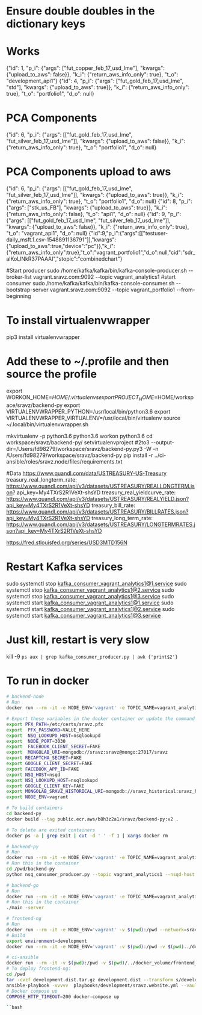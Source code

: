 # Ensure double doubles in the dictionary keys
# Works
{"id": 1, "p_i": {"args": ["fut_copper_feb_17_usd_lme"], "kwargs": {"upload_to_aws": false}}, "k_i": {"return_aws_info_only": true}, "t_o": "development_api1"}
{"id": 4, "p_i": {"args": ["fut_gold_feb_17_usd_lme", "std"], "kwargs": {"upload_to_aws": true}}, "k_i": {"return_aws_info_only": true}, "t_o": "portfolio1", "d_o": null}
# PCA Components
{"id": 6, "p_i": {"args": [["fut_gold_feb_17_usd_lme", "fut_silver_feb_17_usd_lme"]], "kwargs": {"upload_to_aws": false}}, "k_i": {"return_aws_info_only": true}, "t_o": "portfolio1", "d_o": null}
# PCA Components upload to aws
{"id": 6, "p_i": {"args": [["fut_gold_feb_17_usd_lme", "fut_silver_feb_17_usd_lme"]], "kwargs": {"upload_to_aws": true}}, "k_i": {"return_aws_info_only": true}, "t_o": "portfolio1", "d_o": null}
{"id": 8, "p_i": {"args": ["stk_us_FB"], "kwargs": {"upload_to_aws": true}}, "k_i": {"return_aws_info_only": false}, "t_o": "api1", "d_o": null}
{"id": 9, "p_i": {"args": [["fut_gold_feb_17_usd_lme", "fut_silver_feb_17_usd_lme"]], "kwargs": {"upload_to_aws": false}}, "k_i": {"return_aws_info_only": true}, "t_o": "vagrant_api1", "d_o": null}
{"id":9,"p_i":{"args":[["testuser-daily_msft.1.csv-1548891136791"]],"kwargs":{"upload_to_aws":true,"device":"pc"}},"k_i":{"return_aws_info_only":true},"t_o":"vagrant_portfolio1","d_o":null,"cid":"sdr_alKoLlNkR37PAAAI","stopic":"combinedchart"}

#Start producer
sudo /home/kafka/kafka/bin/kafka-console-producer.sh --broker-list vagrant.sravz.com:9092 --topic vagrant_analytics1
#start consumer
sudo /home/kafka/kafka/bin/kafka-console-consumer.sh --bootstrap-server  vagrant.sravz.com:9092 --topic vagrant_portfolio1 --from-beginning

# To install virtualenvwrapper
pip3 install virtualenvwrapper
# Add these to ~/.profile and then source the profile
export WORKON_HOME=$HOME/.virtualenvs
export PROJECT_HOME=$HOME/workspace/sravz/backend-py
export VIRTUALENVWRAPPER_PYTHON=/usr/local/bin/python3.6
export VIRTUALENVWRAPPER_VIRTUALENV=/usr/local/bin/virtualenv
source ~/.local/bin/virtualenvwrapper.sh

 mkvirtualenv -p python3.6 python3.6
 workon python3.6
 cd workspace/sravz/backend-py/
 setvirtualenvproject
 #2to3 --output-dir=/Users/fd98279/workspace/sravz/backend-py.py3 -W -n /Users/fd98279/workspace/sravz/backend-py
 pip install -r ../ci-ansible/roles/sravz.node/files/requirements.txt



#Data
https://www.quandl.com/data/USTREASURY-US-Treasury
treasury_real_longterm_rate: https://www.quandl.com/api/v3/datasets/USTREASURY/REALLONGTERM.json?
api_key=My4TXrS2R1VeXt-shsYD
treasury_real_yieldcurve_rate: https://www.quandl.com/api/v3/datasets/USTREASURY/REALYIELD.json?api_key=My4TXrS2R1VeXt-shsYD
treasury_bill_rate: https://www.quandl.com/api/v3/datasets/USTREASURY/BILLRATES.json?api_key=My4TXrS2R1VeXt-shsYD
treasury_long_term_rate: https://www.quandl.com/api/v3/datasets/USTREASURY/LONGTERMRATES.json?api_key=My4TXrS2R1VeXt-shsYD


https://fred.stlouisfed.org/series/USD3MTD156N

# Restart Kafka services
sudo systemctl stop kafka_consumer_vagrant_analytics1@1.service
sudo systemctl stop kafka_consumer_vagrant_analytics1@2.service
sudo systemctl stop kafka_consumer_vagrant_analytics1@3.service
sudo systemctl start kafka_consumer_vagrant_analytics1@1.service
sudo systemctl start kafka_consumer_vagrant_analytics1@2.service
sudo systemctl start kafka_consumer_vagrant_analytics1@3.service

# Just kill, restart is very slow
kill -9 `ps aux | grep kafka_consumer_producer.py | awk {'print$2'}`


# To run in docker
```bash
# backend-node
# Run
docker run --rm -it -e NODE_ENV='vagrant' -e TOPIC_NAME=vagrant_analytics1 -e NSQ_HOST=nsqd -e NSQ_LOOKUPD_HOST=nsqlookupd -v /Users/fd98279/workspace/sravz/docker_volume/backend-node/:/etc/certs -v $(pwd):/pwd -v $HOME/.aws:/home/ubuntu/.aws:ro --network=sravz_internal -p 3030:3030 sravzpublic/backend-node:v2 bash

# Export these variables in the docker container or update the command above
export PFX_PATH=/etc/certs/sravz.pfx
export  PFX_PASSWORD=VALUE_HERE
export  NSQ_LOOKUPD_HOST=nsqlookupd
export  NODE_PORT=3030
export  FACEBOOK_CLIENT_SECRET=FAKE
export  MONGOLAB_URI=mongodb://sravz:sravz@mongo:27017/sravz
export RECAPTCHA_SECRET=FAKE
export GOOGLE_CLIENT_SECRET=FAKE
export FACEBOOK_APP_ID=FAKE
export NSQ_HOST=nsqd
export NSQ_LOOKUPD_HOST=nsqlookupd
export GOOGLE_CLIENT_KEY=FAKE
export MONGOLAB_SRAVZ_HISTORICAL_URI=mongodb://sravz_historical:sravz_historical@mongo:27017/sravz_historical
export NODE_ENV=vagrant

# To build containers
cd backend-py
docker build --tag public.ecr.aws/b8h3z2a1/sravz/backend-py:v2 .

# To delete are exited containers
docker ps -a | grep Exit | cut -d ' ' -f 1 | xargs docker rm

# backend-py
# Run
docker run --rm -it -e NODE_ENV='vagrant' -e TOPIC_NAME=vagrant_analytics1 -e NSQ_HOST=nsqd -e NSQ_LOOKUPD_HOST=nsqlookupd -v $(pwd):/pwd -v $HOME/.aws:/home/ubuntu/.aws:ro --network=sravz_internal sravzpublic/backend-py bash
# Run this in the container
cd /pwd/backend-py
python nsq_consumer_producer.py --topic vagrant_analytics1 --nsqd-host nsqd --nsq-lookupd-host nsqlookupd

# backend-go
# Run
docker run --rm -it -e NODE_ENV='vagrant' -e TOPIC_NAME=vagrant_analytics1 -e NSQ_HOST=nsqd -e NSQ_LOOKUPD_HOST=nsqlookupd -v $(pwd):/pwd -v $HOME/.aws:/home/ubuntu/.aws:ro --network=sravz_internal -p 8080:8080 sravzpublic/backend-go:v1 sh
# Run this in the container
./main -server

# frontend-ng
# Run
docker run --rm -it -e NODE_ENV='vagrant' -v $(pwd):/pwd --network=sravz_internal -p 4200:4200 sravzpublic/frontend-ng:v1 sh -c "cd /pwd;ng serve --host 0.0.0.0 --disable-host-check"
# Build
export environment=development
docker run --rm -it -e NODE_ENV='vagrant' -v $(pwd):/pwd -v $(pwd)../docker_volume/frontend-ng:/dist --network=sravz_internal sravzpublic/frontend-ng:v1 ng build --configuration=$(environment) --output-path="/dist/$(environment).dist"

# ci-ansible
docker run --rm -it -v $(pwd):/pwd -v $(pwd)/../docker_volume/frontend_ng/:/vagrant -v $(pwd)/../../secrets/:/secrets -v ~/.ssh:/root/.ssh:ro sravzpublic/ci-ansible:v1 bash
# To deploy frontend-ng:
cd /pwd
tar -cvzf development.dist.tar.gz development.dist --transform s/development.dist/dist/
ansible-playbook -vvvvv  playbooks/development/sravz.website.yml --vault-password-file /secrets/vault_pass --limit localhost,portfoliodev.sravz.com --tags dist_portfolio
# Docker compose up
COMPOSE_HTTP_TIMEOUT=200 docker-compose up

``bash
